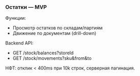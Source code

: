 ### Остатки — MVP

Функции:
- Просмотр остатков по складам/партиям
- Движение по документам (drill-down)

Backend API:
- GET /stock/balances?storeId
- GET /stock/movements?sku&from&to

НФТ: отклик < 400ms при 10k строк, серверная пагинация.

